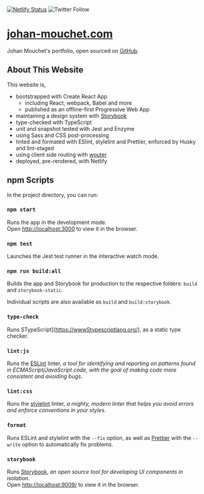 [![Netlify Status](https://api.netlify.com/api/v1/badges/7fdfd6f4-e67a-4460-b69d-98bd88e189f8/deploy-status)](https://app.netlify.com/sites/johan-mouchet/deploys) ![Twitter Follow](https://img.shields.io/twitter/follow/JohanMouchet?style=social)

# [johan-mouchet.com](https://www.johan-mouchet.com/)

Johan Mouchet's portfolio, open sourced on [GitHub](https://github.com/JohanMouchet/johan-mouchet.com).

## About This Website

This website is,

- bootstrapped with Create React App
  - including React, webpack, Babel and more
  - published as an offline-first Progressive Web App
- maintaining a design system with [Storybook](https://www.johan-mouchet.com/storybook/?path=/docs/about-getting-started--page)
- type-checked with TypeScript
- unit and snapshot tested with Jest and Enzyme
- using Sass and CSS post-processing
- linted and formated with ESlint, stylelint and Prettier, enforced by Husky and lint-staged
- using client side routing with [wouter](https://github.com/molefrog/wouter)
- deployed, pre-rendered, with Netlify

## npm Scripts

In the project directory, you can run:

### `npm start`

Runs the app in the development mode.<br>
Open [http://localhost:3000](http://localhost:3000) to view it in the browser.

### `npm test`

Launches the Jest test runner in the interactive watch mode.<br>

### `npm run build:all`

Builds the app and Storybook for production to the respective folders: `build` and `storybook-static`.<br>

Individual scripts are also available as `build` and `build:storybook`.

### `type-check`

Runs STypeScript](https://wwwStypescriptlang.org/), as a static type checker.

### `lint:js`

Runs the [ESLint](https://eslint.org/) linter, _a tool for identifying and reporting on patterns found in ECMAScript/JavaScript code, with the goal of making code more consistent and avoiding bugs_.

### `lint:css`

Runs the [stylelint](https://stylelint.io/) linter, _a mighty, modern linter that helps you avoid errors and enforce conventions in your styles_.

### `format`

Runs ESLint and stylelint with the `--fix` option, as well as [Prettier](https://prettier.io/) with the `--write` option to automatically fix problems.

### `storybook`

Runs [Storybook](https://storybook.js.org/), _an open source tool for developing UI components in isolation_.<br>
Open [http://localhost:9009/](http://localhost:9009/) to view it in the browser.
